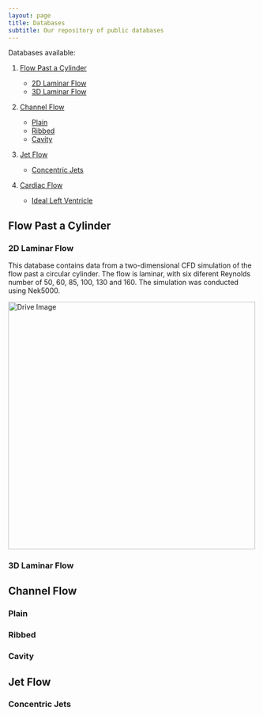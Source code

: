```yaml
---
layout: page
title: Databases
subtitle: Our repository of public databases
---
```


Databases available:
1. [Flow Past a Cylinder](https://modelflows.github.io/modelflowsapp/databases/#cylinder)
    * [2D Laminar Flow](https://modelflows.github.io/modelflowsapp/databases/#cylinder-2d)
    * [3D Laminar Flow](https://modelflows.github.io/modelflowsapp/databases/#cylinder-3d)

2. [Channel Flow](https://modelflows.github.io/modelflowsapp/databases/#channel)
    * [Plain](https://modelflows.github.io/modelflowsapp/databases/#channel-plain)
    * [Ribbed](https://modelflows.github.io/modelflowsapp/databases/#channel-rib)
    * [Cavity](https://modelflows.github.io/modelflowsapp/databases/#channel-cavity)

3. [Jet Flow](https://modelflows.github.io/modelflowsapp/databases/#jet)
   * [Concentric Jets](https://modelflows.github.io/modelflowsapp/databases/#jet-concentric)

4. [Cardiac Flow](https://modelflows.github.io/modelflowsapp/databases/#control)
   * [Ideal Left Ventricle](https://modelflows.github.io/modelflowsapp/databases/#cardiac-ideal-lv)


## Flow Past a Cylinder <a id="cylinder"></a>

### 2D Laminar Flow <a id="cylinder-2d"></a>
This database contains data from a two-dimensional CFD simulation of the flow past a circular cylinder. The flow is laminar, with six diferent Reynolds number of 50, 60, 85, 100, 130 and 160. The simulation was conducted using Nek5000.

<img src="https://drive.google.com/uc?export=view&id=1fihOdhy_sEYEF6d4SX1g8jFeNYKXjPOR" alt="Drive Image" width="500">

### 3D Laminar Flow <a id="cylinder-3d"></a>



## Channel Flow <a id="channel"></a>

### Plain <a id="channel-plain"></a>

### Ribbed <a id="channel-rib"></a>

### Cavity <a id="channel-cavity"></a>



## Jet Flow <a id="jet"></a>

### Concentric Jets <a id="jet-concentric"></a>




